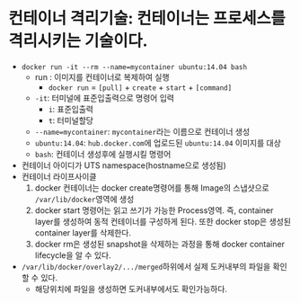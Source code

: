 # 컨테이너 격리기술: 컨테이너는 프로세스를 격리시키는 기술이다.
- `docker run -it --rm --name=mycontainer ubuntu:14.04 bash`
    - run : 이미지를 컨테이너로 복제하여 실행
        - `docker run` = `[pull]` + `create` + `start` + `[command]`
    - `-it`: 터미널에 표준입출력으로 명령어 입력
        - `i`: 표준입출력
        - `t`: 터미널할당
    - `--name=mycontainer`: `mycontainer`라는 이름으로 컨테이너 생성
    - `ubuntu:14.04`: `hub.docker.com`에 업로드된 `ubuntu:14.04` 이미지를 대상
    - `bash`: 컨테이너 생성후에 실행시킬 명령어
- 컨테이너 아이디가 UTS namespace(hostname으로 생성됨)
- 컨테이너 라이프사이클
    1. docker 컨테이너는 docker create명령어를 통해 Image의 스냅샷으로 `/var/lib/docker`영역에 생성
    2. docker start 명령어는 읽고 쓰기가 가능한 Process영역. 즉, container layer를 생성하여 동적 컨테이너를 구성하게 된다. 또한 docker stop은 생성된 container layer를 삭제한다.
    3. docker rm은 생성된 snapshot을 삭제하는 과정을 통해 docker container lifecycle을 알 수 있다.
- `/var/lib/docker/overlay2/.../merged`하위에서 실제 도커내부의 파일을 확인 할 수 있다.
    - 해당위치에 파일을 생성하면 도커내부에서도 확인가능하다.